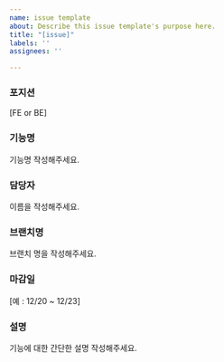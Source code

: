 ```yaml
---
name: issue template
about: Describe this issue template's purpose here.
title: "[issue]"
labels: ''
assignees: ''

---
```


### 포지션
[FE or BE]
### 기능명
기능명 작성해주세요.
### 담당자
이름을 작성해주세요.
### 브랜치명
브랜치 명을 작성해주세요.
### 마감일
[예 : 12/20 ~ 12/23]
### 설명
기능에 대한 간단한 설명 작성해주세요.
